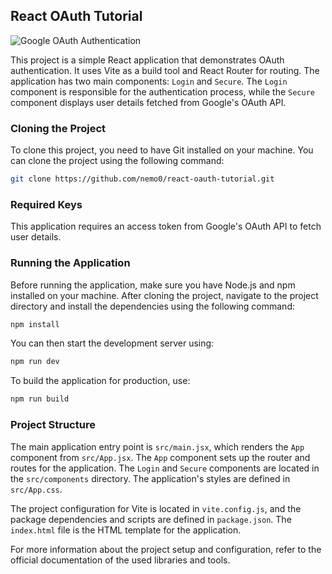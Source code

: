 ## React OAuth Tutorial

![Google OAuth Authentication](https://imgur.com/fc27xEU.gif)

This project is a simple React application that demonstrates OAuth authentication. It uses Vite as a build tool and React Router for routing. The application has two main components: `Login` and `Secure`. The `Login` component is responsible for the authentication process, while the `Secure` component displays user details fetched from Google's OAuth API.

### Cloning the Project

To clone this project, you need to have Git installed on your machine. You can clone the project using the following command:

```sh
git clone https://github.com/nemo0/react-oauth-tutorial.git
```

### Required Keys

This application requires an access token from Google's OAuth API to fetch user details.

### Running the Application

Before running the application, make sure you have Node.js and npm installed on your machine. After cloning the project, navigate to the project directory and install the dependencies using the following command:

```sh
npm install
```

You can then start the development server using:

```sh
npm run dev
```

To build the application for production, use:

```sh
npm run build
```

### Project Structure

The main application entry point is `src/main.jsx`, which renders the `App` component from `src/App.jsx`. The `App` component sets up the router and routes for the application. The `Login` and `Secure` components are located in the `src/components` directory. The application's styles are defined in `src/App.css`.

The project configuration for Vite is located in `vite.config.js`, and the package dependencies and scripts are defined in `package.json`. The `index.html` file is the HTML template for the application.

For more information about the project setup and configuration, refer to the official documentation of the used libraries and tools.
